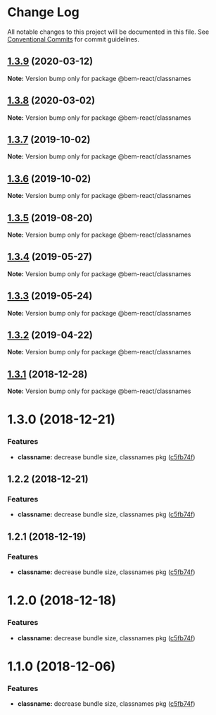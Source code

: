 # Change Log

All notable changes to this project will be documented in this file.
See [Conventional Commits](https://conventionalcommits.org) for commit guidelines.

## [1.3.9](https://github.com/bem/bem-react/compare/@bem-react/classnames@1.3.8...@bem-react/classnames@1.3.9) (2020-03-12)

**Note:** Version bump only for package @bem-react/classnames

## [1.3.8](https://github.com/bem/bem-react/compare/@bem-react/classnames@1.3.7...@bem-react/classnames@1.3.8) (2020-03-02)

**Note:** Version bump only for package @bem-react/classnames

## [1.3.7](https://github.com/bem/bem-react/compare/@bem-react/classnames@1.3.6...@bem-react/classnames@1.3.7) (2019-10-02)

**Note:** Version bump only for package @bem-react/classnames

## [1.3.6](https://github.com/bem/bem-react/compare/@bem-react/classnames@1.3.5...@bem-react/classnames@1.3.6) (2019-10-02)

**Note:** Version bump only for package @bem-react/classnames

## [1.3.5](https://github.com/bem/bem-react/compare/@bem-react/classnames@1.3.4...@bem-react/classnames@1.3.5) (2019-08-20)

**Note:** Version bump only for package @bem-react/classnames

## [1.3.4](https://github.com/bem/bem-react/compare/@bem-react/classnames@1.3.3...@bem-react/classnames@1.3.4) (2019-05-27)

**Note:** Version bump only for package @bem-react/classnames

## [1.3.3](https://github.com/bem/bem-react/tree/master/packages/classnames/compare/@bem-react/classnames@1.3.2...@bem-react/classnames@1.3.3) (2019-05-24)

**Note:** Version bump only for package @bem-react/classnames

## [1.3.2](https://github.com/bem/bem-react/tree/master/packages/classnames/compare/@bem-react/classnames@1.3.1...@bem-react/classnames@1.3.2) (2019-04-22)

**Note:** Version bump only for package @bem-react/classnames

## [1.3.1](https://github.com/bem/bem-react/tree/master/packages/classnames/compare/@bem-react/classnames@1.3.0...@bem-react/classnames@1.3.1) (2018-12-28)

**Note:** Version bump only for package @bem-react/classnames

# 1.3.0 (2018-12-21)

### Features

- **classname:** decrease bundle size, classnames pkg ([c5fb74f](https://github.com/bem/bem-react/commit/c5fb74f))

## 1.2.2 (2018-12-21)

### Features

- **classname:** decrease bundle size, classnames pkg ([c5fb74f](https://github.com/bem/bem-react/commit/c5fb74f))

## 1.2.1 (2018-12-19)

### Features

- **classname:** decrease bundle size, classnames pkg ([c5fb74f](https://github.com/bem/bem-react/commit/c5fb74f))

# 1.2.0 (2018-12-18)

### Features

- **classname:** decrease bundle size, classnames pkg ([c5fb74f](https://github.com/bem/bem-react/commit/c5fb74f))

# 1.1.0 (2018-12-06)

### Features

- **classname:** decrease bundle size, classnames pkg ([c5fb74f](https://github.com/bem/bem-react/commit/c5fb74f))

